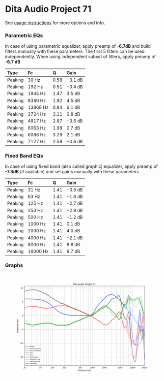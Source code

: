 # Dita Audio Project 71
See [usage instructions](https://github.com/jaakkopasanen/AutoEq#usage) for more options and info.

### Parametric EQs
In case of using parametric equalizer, apply preamp of **-6.7dB** and build filters manually
with these parameters. The first 5 filters can be used independently.
When using independent subset of filters, apply preamp of **-6.7 dB**.

| Type    | Fc       |    Q | Gain    |
|:--------|:---------|:-----|:--------|
| Peaking | 30 Hz    | 0.58 | -3.1 dB |
| Peaking | 192 Hz   | 0.51 | -3.4 dB |
| Peaking | 1945 Hz  | 1.47 | 3.5 dB  |
| Peaking | 8380 Hz  | 1.92 | 4.5 dB  |
| Peaking | 13868 Hz | 0.84 | 6.1 dB  |
| Peaking | 2724 Hz  | 3.11 | 0.8 dB  |
| Peaking | 4817 Hz  | 2.87 | -3.6 dB |
| Peaking | 6063 Hz  | 1.98 | 0.7 dB  |
| Peaking | 6066 Hz  | 3.29 | 2.1 dB  |
| Peaking | 7127 Hz  | 2.58 | -0.6 dB |

### Fixed Band EQs
In case of using fixed band (also called graphic) equalizer, apply preamp of **-7.3dB**
(if available) and set gains manually with these parameters.

| Type    | Fc       |    Q | Gain    |
|:--------|:---------|:-----|:--------|
| Peaking | 31 Hz    | 1.41 | -3.5 dB |
| Peaking | 63 Hz    | 1.41 | -1.6 dB |
| Peaking | 125 Hz   | 1.41 | -2.7 dB |
| Peaking | 250 Hz   | 1.41 | -2.9 dB |
| Peaking | 500 Hz   | 1.41 | -1.2 dB |
| Peaking | 1000 Hz  | 1.41 | 0.1 dB  |
| Peaking | 2000 Hz  | 1.41 | 4.0 dB  |
| Peaking | 4000 Hz  | 1.41 | -2.1 dB |
| Peaking | 8000 Hz  | 1.41 | 6.8 dB  |
| Peaking | 16000 Hz | 1.41 | 6.7 dB  |

### Graphs
![](./Dita%20Audio%20Project%2071.png)